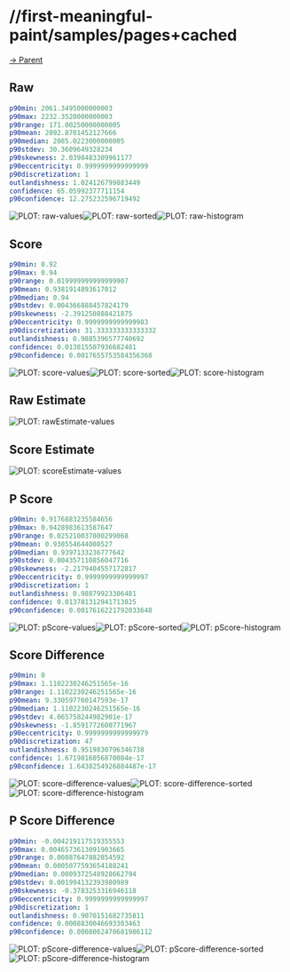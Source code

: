 
# //first-meaningful-paint/samples/pages+cached

[→ Parent](../..)


## Raw


```yaml
p90min: 2061.3495000000003
p90max: 2232.3520000000003
p90range: 171.00250000000005
p90mean: 2092.8701452127666
p90median: 2085.0223000000005
p90stdev: 30.3609649328234
p90skewness: 2.0398483309961177
p90eccentricity: 0.9999999999999999
p90discretization: 1
outlandishness: 1.024126799883449
confidence: 65.05992377711154
p90confidence: 12.275232596719492

```

![PLOT: raw-values](./raw/values.svg)![PLOT: raw-sorted](./raw/sorted.svg)![PLOT: raw-histogram](./raw/histogram.svg)
## Score


```yaml
p90min: 0.92
p90max: 0.94
p90range: 0.019999999999999907
p90mean: 0.9381914893617012
p90median: 0.94
p90stdev: 0.004366888457824179
p90skewness: -2.391250888421875
p90eccentricity: 0.9999999999999983
p90discretization: 31.333333333333332
outlandishness: 0.9885396577740692
confidence: 0.013815507936682481
p90confidence: 0.0017655753584356368

```

![PLOT: score-values](./score/values.svg)![PLOT: score-sorted](./score/sorted.svg)![PLOT: score-histogram](./score/histogram.svg)
## Raw Estimate

![PLOT: rawEstimate-values](./rawEstimate/values.svg)
## Score Estimate

![PLOT: scoreEstimate-values](./scoreEstimate/values.svg)
## P Score


```yaml
p90min: 0.9176883235584656
p90max: 0.9428983613587647
p90range: 0.025210037800299068
p90mean: 0.938554644008527
p90median: 0.9397133236777642
p90stdev: 0.004357110856047716
p90skewness: -2.2179404557172817
p90eccentricity: 0.9999999999999997
p90discretization: 1
outlandishness: 0.98879923306481
confidence: 0.013781312941713825
p90confidence: 0.0017616221792033648

```

![PLOT: pScore-values](./pScore/values.svg)![PLOT: pScore-sorted](./pScore/sorted.svg)![PLOT: pScore-histogram](./pScore/histogram.svg)
## Score Difference


```yaml
p90min: 0
p90max: 1.1102230246251565e-16
p90range: 1.1102230246251565e-16
p90mean: 9.330597760147593e-17
p90median: 1.1102230246251565e-16
p90stdev: 4.065758244982901e-17
p90skewness: -1.8591772600771967
p90eccentricity: 0.9999999999999979
p90discretization: 47
outlandishness: 0.9519830796346738
confidence: 1.6719816056870084e-17
p90confidence: 1.6438254926884487e-17

```

![PLOT: score-difference-values](./score-difference/values.svg)![PLOT: score-difference-sorted](./score-difference/sorted.svg)![PLOT: score-difference-histogram](./score-difference/histogram.svg)
## P Score Difference


```yaml
p90min: -0.004219117519355553
p90max: 0.0046573613091903665
p90range: 0.00887647882854592
p90mean: 0.0005077593654188241
p90median: 0.0009372548928662794
p90stdev: 0.001994132393980989
p90skewness: -0.3783253316946118
p90eccentricity: 0.9999999999999997
p90discretization: 1
outlandishness: 0.9070151682735811
confidence: 0.0008830046693303463
p90confidence: 0.0008062470681986112

```

![PLOT: pScore-difference-values](./pScore-difference/values.svg)![PLOT: pScore-difference-sorted](./pScore-difference/sorted.svg)![PLOT: pScore-difference-histogram](./pScore-difference/histogram.svg)